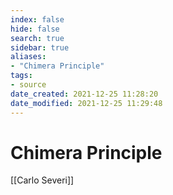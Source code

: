 ```yaml
---
index: false
hide: false
search: true
sidebar: true
aliases:
- "Chimera Principle"
tags:
- source
date_created: 2021-12-25 11:28:20
date_modified: 2021-12-25 11:29:48
---
```


# Chimera Principle

[[Carlo Severi]]
